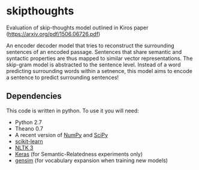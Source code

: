 # skipthoughts
Evaluation of skip-thoughts model outlined in Kiros paper (https://arxiv.org/pdf/1506.06726.pdf)

An encoder decoder model that tries to reconstruct the surrounding sentences of an encoded passage. Sentences that share semantic and syntactic properties are thus mapped to similar vector representations. The skip-gram model is abstracted to the sentence level. Instead of a word predicting surrounding words within a setnence, this model aims to encode a sentence to predict surrounding sentences!

## Dependencies

This code is written in python. To use it you will need:

* Python 2.7
* Theano 0.7
* A recent version of [NumPy](http://www.numpy.org/) and [SciPy](http://www.scipy.org/)
* [scikit-learn](http://scikit-learn.org/stable/index.html)
* [NLTK 3](http://www.nltk.org/)
* [Keras](https://github.com/fchollet/keras) (for Semantic-Relatedness experiments only)
* [gensim](https://radimrehurek.com/gensim/) (for vocabulary expansion when training new models)
